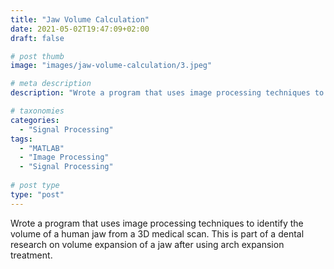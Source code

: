 ```yaml
---
title: "Jaw Volume Calculation"
date: 2021-05-02T19:47:09+02:00
draft: false

# post thumb
image: "images/jaw-volume-calculation/3.jpeg"

# meta description
description: "Wrote a program that uses image processing techniques to identify the volume of a human jaw from a 3D medical scan"

# taxonomies
categories: 
  - "Signal Processing"
tags:
  - "MATLAB"
  - "Image Processing"
  - "Signal Processing"
  
# post type
type: "post"
---
```

Wrote a program that uses image processing techniques to identify the volume of a human jaw from a 3D medical scan. This is part of a dental research on volume expansion of a jaw after using arch expansion treatment.


